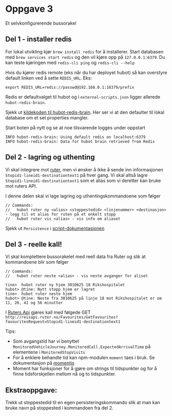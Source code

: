 # Oppgave 3

Et selvkonfigurerende bussorakel

## Del 1 - installer redis

For lokal utvikling kjør `brew install redis` for å installerer. Start databasen med `brew services start redis` og den vil kjøre opp på `127.0.0.1:6379`. Du kan teste kjøringen med `redis-cli ping` og `redis-cli --help`

Hvis du kjører redis remote (eks når du har deployet hubot) så kan overstyre default linken ved å sette `REDIS_URL`. Eks: 
```
export REDIS_URL=redis://passwd@192.168.0.1:16379/prefix
```

Redis er defaultvalget til hubot og i `external-scripts.json` ligger allerede `hubot-redis-brain`. 

Sjekk ut [kildekoden til hubot-redis-brain](https://github.com/hubot-scripts/hubot-redis-brain/blob/master/src/redis-brain.coffee). Her ser vi at den defaulter til lokal database om et set properties mangler.

Start boten på nytt og se at noe tilsvarende logges under oppstart
```
INFO hubot-redis-brain: Using default redis on localhost:6379
INFO hubot-redis-brain: Data for hubot brain retrieved from Redis
```

## Del 2 - lagring og uthenting

Vi skal integrere mot [ruter](http://reisapi.ruter.no/Help/Api/GET-Favourites-GetFavourites_favouritesRequest), men vi ønsker å ikke å sende inn informasjonen `Stopid1-lineid1-destinationtext1` på hver gang. Vi skal altså lagre `Stopid1-lineid1-destinationtext1` som et alias som vi deretter kan bruke mot ruters API.

I denne delen skal vi lage lagring og uthentingskommandoene som følger
```
// Commands:
//   hubot ruter ny <alias> <stoppestedid> <linjenummer> <destinasjon> - legg til et alias for ruten på et enkelt stopp
//   hubot ruter vis <alias> - vis info om aliaset
```

Sjekk ut `Persistence` i [script-dokumentasjonen](https://github.com/github/hubot/blob/master/docs/scripting.md)

## Del 3 - reelle kall!

Vi skal komplettere bussorakelet med reell data fra Ruter og slik at kommandoene blir som følger

```
// Commands:
//   hubot ruter neste <alias> - vis neste avganger for aliset

tine>  hubot ruter ny hjem 3010625 18 Rikshospitalet
hubot> @tine: Nytt stopp hjem er lagret
tine>  hubot ruter neste hjem
hubot> @tine: Neste fra 3010625 på linje 18 mot Rikshospitalet er om 11, 26, 41 og 56 minutter
```

I [Ruters Api](http://reisapi.ruter.no/Help/Api/GET-Favourites-GetFavourites_favouritesRequest) gjøres kall med følgede GET `http://reisapi.ruter.no/Favourites/GetFavourites?favouritesRequest=Stopid1-lineid1-destinationtext1`

Tips: 
* Som avgangstid har vi benyttet `MonitoredVehicleJourney.MonitoredCall.ExpectedArrivalTime` på elementene i  `MonitoredStopVisits` 
* For å enklere behandle tid kan npm-modulen `moment` taes i bruk. Se dokumentasjon på [momentjs](momentjs.com) 
* Moment har funksjoner for å gjøre om strings til tidspunkter og for å finne tidsforskjellen mellom nå og to tidspunkter.

## Ekstraoppgave:
Trekk ut stoppestedid til en egen persisteringskommando slik at man kan bruke navn på stoppested i kommandoen fra del 2.



